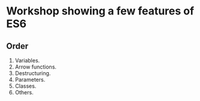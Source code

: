 # Workshop showing a few features of ES6

## Order

1. Variables.
2. Arrow functions. 
3. Destructuring.
4. Parameters.
5. Classes.
6. Others.
